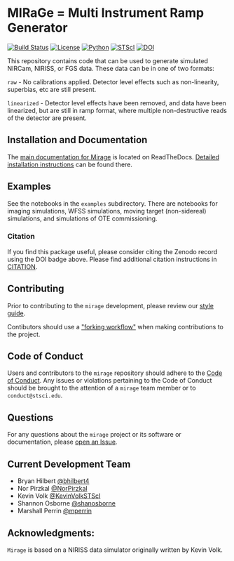 # MIRaGe = Multi Instrument Ramp Generator

[![Build Status](https://travis-ci.org/spacetelescope/mirage.svg?branch=master)](https://travis-ci.org/spacetelescope/mirage)
[![License](https://img.shields.io/pypi/l/Django.svg)](https://github.com/spacetelescope/mirage/blob/master/LICENSE.txt)
[![Python](https://img.shields.io/badge/Python-3.6-blue.svg)](https://www.python.org/)
[![STScI](https://img.shields.io/badge/powered%20by-STScI-blue.svg?colorA=707170&colorB=3e8ddd&style=flat)](http://www.stsci.edu)
[![DOI](https://zenodo.org/badge/109982775.svg)](https://zenodo.org/badge/latestdoi/109982775)


This repository contains code that can be used to generate
simulated NIRCam, NIRISS, or FGS data. These data can be in one
of two formats:

`raw` - No calibrations applied. Detector level effects such as non-linearity,
superbias, etc are still present.

`linearized` - Detector level effects have been removed, and data have been
linearized, but are still in ramp format, where multiple non-destructive
reads of the detector are present.

## Installation and Documentation

The [main documentation for Mirage](https://mirage-data-simulator.readthedocs.io/en/latest/) is located on ReadTheDocs.
[Detailed installation instructions](https://mirage-data-simulator.readthedocs.io/en/latest/install.html) can be found there.


## Examples

See the notebooks in the `examples` subdirectory. There are notebooks
for imaging simulations, WFSS simulations, moving target
(non-sidereal) simulations, and simulations of OTE commissioning.


### Citation
If you find this package useful, please consider citing the Zenodo record using the DOI badge above.
Please find additional citation instructions in [CITATION](CITATION).


## Contributing

Prior to contributing to the `mirage` development, please review our [style guide](https://github.com/spacetelescope/mirage/blob/master/style_guide/style_guide.md).

Contibutors should use a ["forking workflow"](https://github.com/spacetelescope/style-guides/blob/master/guides/git-workflow.md#the-forking-workflow-) when making contributions to the project.


## Code of Conduct

Users and contributors to the `mirage` repository should adhere to the [Code of Conduct](https://github.com/spacetelescope/mirage/blob/master/CODE_OF_CONDUCT.md).  Any issues or violations pertaining to the Code of Conduct should be brought to the attention of a `mirage` team member or to `conduct@stsci.edu`.


## Questions

For any questions about the `mirage` project or its software or documentation, please [open an Issue](https://github.com/spacetelescope/mirage/issues).


## Current Development Team
- Bryan Hilbert [@bhilbert4](https://github.com/bhilbert4)
- Nor Pirzkal [@NorPirzkal](https://github.com/npirzkal)
- Kevin Volk [@KevinVolkSTScI](https://github.com/KevinVolkSTScI)
- Shannon Osborne [@shanosborne](https://github.com/shanosborne)
- Marshall Perrin [@mperrin](https://github.com/mperrin)


## Acknowledgments:
`Mirage` is based on a NIRISS data simulator originally written by Kevin Volk.
